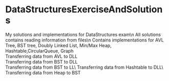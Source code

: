 # DataStructuresExerciseAndSolutions
 
My solutions and implementations for DataStructures exam\n
All solutions contains reading information from files\n
Contains implementations for AVL Tree, BST tree, Doubly Linked List, Min/Max Heap, Hashtable,CircularQueue, Graph \
Transferring data from AVL to DLL\
Transferring data from BST to DLL\
Transferring data from BST to LL\ 
Transferring data from Hashtable to DLL\ 
Transferring data from Heap to BST
